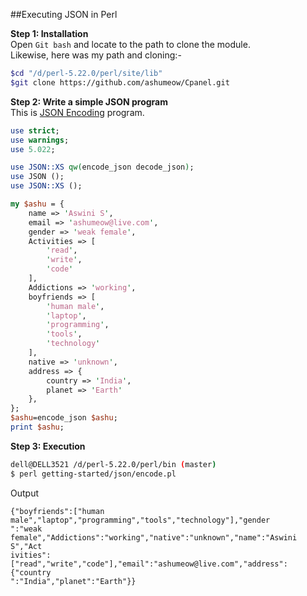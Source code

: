 ##Executing JSON in Perl

<b>Step 1: Installation</b><br>
Open <code>Git bash</code> and locate to the path to clone the module. <br>
Likewise, here was my path and cloning:-
```sh
$cd "/d/perl-5.22.0/perl/site/lib"
$git clone https://github.com/ashumeow/Cpanel.git
```
<b>Step 2: Write a simple JSON program</b> <br>
This is <a href="">JSON Encoding</a> program.
```pl
use strict;
use warnings;
use 5.022;

use JSON::XS qw(encode_json decode_json);
use JSON ();
use JSON::XS ();

my $ashu = {
	name => 'Aswini S',
	email => 'ashumeow@live.com',
	gender => 'weak female',
	Activities => [
		'read',
		'write',
		'code'
	],
	Addictions => 'working',
	boyfriends => [
		'human male',
		'laptop',
		'programming',
		'tools',
		'technology'
	],
	native => 'unknown',
	address => {
		country => 'India',
		planet => 'Earth'
	},
};
$ashu=encode_json $ashu;
print $ashu;
```
<b>Step 3: Execution</b>
```sh
dell@DELL3521 /d/perl-5.22.0/perl/bin (master)
$ perl getting-started/json/encode.pl
```
Output
```
{"boyfriends":["human male","laptop","programming","tools","technology"],"gender
":"weak female","Addictions":"working","native":"unknown","name":"Aswini S","Act
ivities":["read","write","code"],"email":"ashumeow@live.com","address":{"country
":"India","planet":"Earth"}}
```
